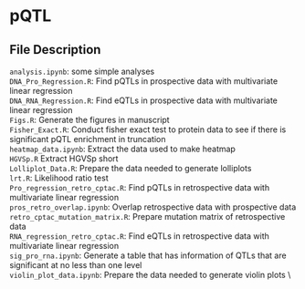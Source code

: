 # pQTL

## File Description
`analysis.ipynb`: some simple analyses \
`DNA_Pro_Regression.R`: Find pQTLs in prospective data with multivariate linear regression \
`DNA_RNA_Regression.R`: Find eQTLs in prospective data with multivariate linear regression \
`Figs.R`: Generate the figures in manuscript \
`Fisher_Exact.R`: Conduct fisher exact test to protein data to see if there is significant pQTL enrichment in truncation \
`heatmap_data.ipynb`: Extract the data used to make heatmap \
`HGVSp.R` Extract HGVSp short \
`Lolliplot_Data.R`: Prepare the data needed to generate lolliplots \
`lrt.R`: Likelihood ratio test \
`Pro_regression_retro_cptac.R`: Find pQTLs in retrospective data with multivariate linear regression \
`pros_retro_overlap.ipynb`: Overlap retrospective data with prospective data \
`retro_cptac_mutation_matrix.R`: Prepare mutation matrix of retrospective data \
`RNA_regression_retro_cptac.R`: Find eQTLs in retrospective data with multivariate linear regression \
`sig_pro_rna.ipynb`: Generate a table that has information of QTLs that are significant at no less than one level \
`violin_plot_data.ipynb`: Prepare the data needed to generate violin plots \

